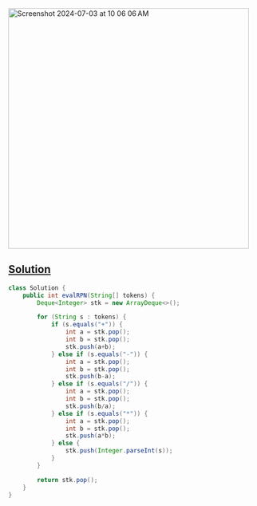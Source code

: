 <img width="482" alt="Screenshot 2024-07-03 at 10 06 06 AM" src="https://github.com/kkkkevx/DSA2/assets/108632304/6618cd47-c5bc-496f-9d51-cbe84e5c1070">

## [Solution](https://leetcode.cn/problems/evaluate-reverse-polish-notation/description/)

```java
class Solution {
    public int evalRPN(String[] tokens) {
        Deque<Integer> stk = new ArrayDeque<>();

        for (String s : tokens) {
            if (s.equals("+")) {
                int a = stk.pop();
                int b = stk.pop();
                stk.push(a+b);
            } else if (s.equals("-")) {
                int a = stk.pop();
                int b = stk.pop();
                stk.push(b-a);
            } else if (s.equals("/")) {
                int a = stk.pop();
                int b = stk.pop();
                stk.push(b/a);
            } else if (s.equals("*")) {
                int a = stk.pop();
                int b = stk.pop();
                stk.push(a*b);
            } else {
                stk.push(Integer.parseInt(s));
            }
        }

        return stk.pop();
    }
}
```

